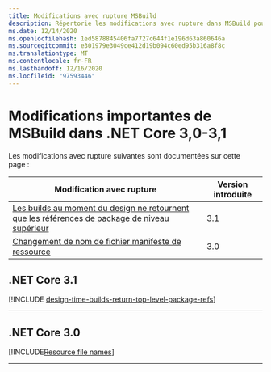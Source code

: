 ```yaml
---
title: Modifications avec rupture MSBuild
description: Répertorie les modifications avec rupture dans MSBuild pour .NET Core 3,0-3,1.
ms.date: 12/14/2020
ms.openlocfilehash: 1ed5878845406fa7727c644f1e196d63a860646a
ms.sourcegitcommit: e301979e3049ce412d19b094c60ed95b316a8f8c
ms.translationtype: MT
ms.contentlocale: fr-FR
ms.lasthandoff: 12/16/2020
ms.locfileid: "97593446"
---
```

# <a name="msbuild-breaking-changes-in-net-core-30---31"></a>Modifications importantes de MSBuild dans .NET Core 3,0-3,1

Les modifications avec rupture suivantes sont documentées sur cette page :

| Modification avec rupture | Version introduite |
| - | - |
| [Les builds au moment du design ne retournent que les références de package de niveau supérieur](#design-time-builds-only-return-top-level-package-references) | 3.1 |
| [Changement de nom de fichier manifeste de ressource](#resource-manifest-file-name-change) | 3.0 |

## <a name="net-core-31"></a>.NET Core 3.1

[!INCLUDE [design-time-builds-return-top-level-package-refs](../../../includes/core-changes/msbuild/3.1/design-time-builds-return-top-level-package-refs.md)]

***

## <a name="net-core-30"></a>.NET Core 3.0

[!INCLUDE[Resource file names](~/includes/core-changes/msbuild/3.0/resource-manifest-name.md)]

***

